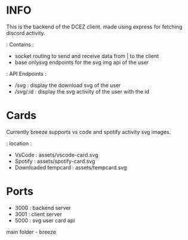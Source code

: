 # INFO
This is the backend of the DCEZ client.
made using express for fetching discord activity.

: Contains :
- socket routing to send and receive data from | to the client
- base onlysvg endpoints for the svg img api of the user

: API Endpoints :
- /svg : display the download svg of the user
- /svg/:id : display the svg activity of the user with the id

# Cards
Currently breeze supports vs code and spotify activity svg images.

: location :
- VsCode : assets/vscode-card.svg
- Spotify : assets/spotify-card.svg
- Downloaded tempcard : assets/tempcard.svg

# Ports 
- 3000 : backend server
- 3001 : client server
- 5000 : svg user card api

main folder - breeze